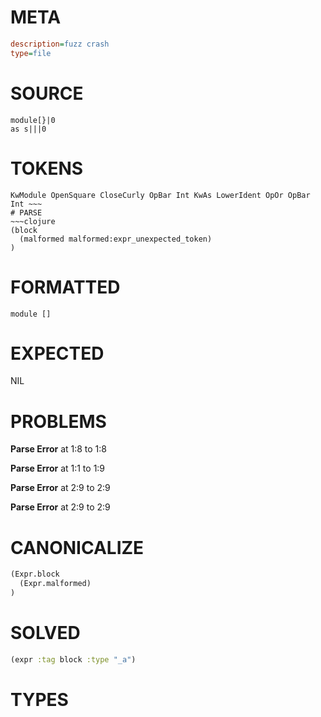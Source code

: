 # META
~~~ini
description=fuzz crash
type=file
~~~
# SOURCE
~~~roc
module[}|0
as s|||0
~~~
# TOKENS
~~~text
KwModule OpenSquare CloseCurly OpBar Int KwAs LowerIdent OpOr OpBar Int ~~~
# PARSE
~~~clojure
(block
  (malformed malformed:expr_unexpected_token)
)
~~~
# FORMATTED
~~~roc
module []

~~~
# EXPECTED
NIL
# PROBLEMS
**Parse Error**
at 1:8 to 1:8

**Parse Error**
at 1:1 to 1:9

**Parse Error**
at 2:9 to 2:9

**Parse Error**
at 2:9 to 2:9

# CANONICALIZE
~~~clojure
(Expr.block
  (Expr.malformed)
)
~~~
# SOLVED
~~~clojure
(expr :tag block :type "_a")
~~~
# TYPES
~~~roc
~~~
